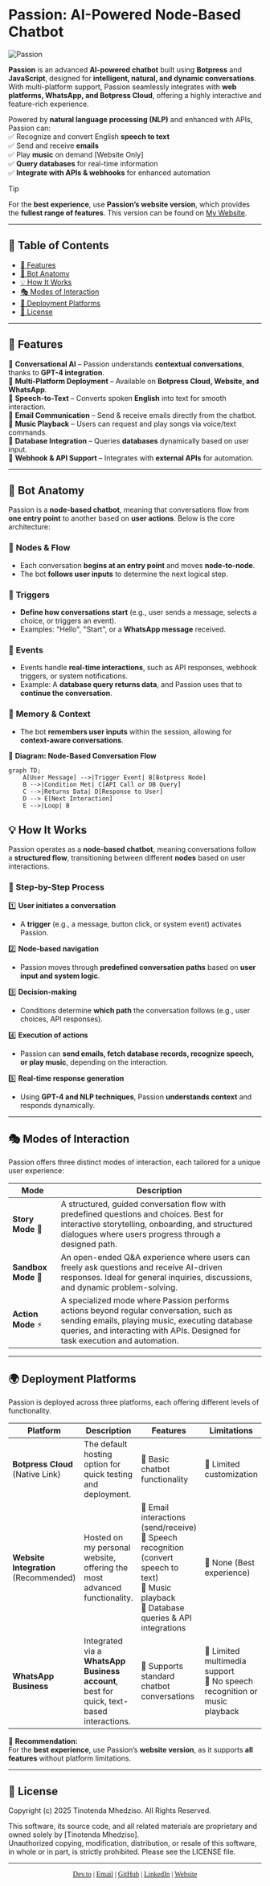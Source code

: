 # Passion: AI-Powered Node-Based Chatbot  

![Passion](https://github.com/user-attachments/assets/42fd3622-e1bc-4328-8a08-8edaa2ceea1d)

**Passion** is an advanced **AI-powered chatbot** built using **Botpress** and **JavaScript**, designed for **intelligent, natural, and dynamic conversations**. With multi-platform support, Passion seamlessly integrates with **web platforms, WhatsApp, and Botpress Cloud**, offering a highly interactive and feature-rich experience.  

Powered by **natural language processing (NLP)** and enhanced with APIs, Passion can:  
✅ Recognize and convert English **speech to text**  
✅ Send and receive **emails**  
✅ Play **music** on demand  [Website Only] <br>
✅ **Query databases** for real-time information  
✅ **Integrate with APIs & webhooks** for enhanced automation  

>[!TIP]
> For the **best experience**, use **Passion’s website version**, which provides the **fullest range of features**. This version can be found on [My Website](https://tinotenda-mhedziso.pages.dev/).


---

## 📌 Table of Contents  
- [🚀 Features](#-features)  
- [🖤 Bot Anatomy](#-bot-anatomy)  
- [💡 How It Works](#-how-it-works)
- [🎭 Modes of Interaction](#-modes-of-interaction) 
- [📌 Deployment Platforms](#-deployment-platforms)    
- [📝 License](#-license)  

---

## 🚀 Features  

🔹 **Conversational AI** – Passion understands **contextual conversations**, thanks to **GPT-4 integration**.  
🔹 **Multi-Platform Deployment** – Available on **Botpress Cloud, Website, and WhatsApp**.  
🔹 **Speech-to-Text** – Converts spoken **English** into text for smooth interaction.  
🔹 **Email Communication** – Send & receive emails directly from the chatbot.  
🔹 **Music Playback** – Users can request and play songs via voice/text commands.  
🔹 **Database Integration** – Queries **databases** dynamically based on user input.  
🔹 **Webhook & API Support** – Integrates with **external APIs** for automation.  

---

## 🖤 Bot Anatomy 

Passion is a **node-based chatbot**, meaning that conversations flow from **one entry point** to another based on **user actions**. Below is the core architecture:  

### 🔹 **Nodes & Flow**  
- Each conversation **begins at an entry point** and moves **node-to-node**.  
- The bot **follows user inputs** to determine the next logical step.  

### 🔹 **Triggers**  
- **Define how conversations start** (e.g., user sends a message, selects a choice, or triggers an event).  
- Examples: "Hello", "Start", or a **WhatsApp message** received.  

### 🔹 **Events**  
- Events handle **real-time interactions**, such as API responses, webhook triggers, or system notifications.  
- Example: A **database query returns data**, and Passion uses that to **continue the conversation**.  

### 🔹 **Memory & Context**  
- The bot **remembers user inputs** within the session, allowing for **context-aware conversations**.  

📌 **Diagram: Node-Based Conversation Flow**  

```mermaid
graph TD;
    A[User Message] -->|Trigger Event| B[Botpress Node]
    B -->|Condition Met| C[API Call or DB Query]
    C -->|Returns Data| D[Response to User]
    D --> E[Next Interaction]
    E -->|Loop| B
```
## 💡 How It Works  

Passion operates as a **node-based chatbot**, meaning conversations follow a **structured flow**, transitioning between different **nodes** based on user interactions.  

### 🔹 Step-by-Step Process  

1️⃣ **User initiates a conversation**  
   - A **trigger** (e.g., a message, button click, or system event) activates Passion.  

2️⃣ **Node-based navigation**  
   - Passion moves through **predefined conversation paths** based on **user input and system logic**.  

3️⃣ **Decision-making**  
   - Conditions determine **which path** the conversation follows (e.g., user choices, API responses).  

4️⃣ **Execution of actions**  
   - Passion can **send emails, fetch database records, recognize speech, or play music**, depending on the interaction.  

5️⃣ **Real-time response generation**  
   - Using **GPT-4 and NLP techniques**, Passion **understands context** and responds dynamically.

---
## 🎭 Modes of Interaction  

Passion offers three distinct modes of interaction, each tailored for a unique user experience:  

| Mode          | Description |
|--------------|------------|
| **Story Mode** 🏰 | A structured, guided conversation flow with predefined questions and choices. Best for interactive storytelling, onboarding, and structured dialogues where users progress through a designed path. |
| **Sandbox Mode** 🧩 | An open-ended Q&A experience where users can freely ask questions and receive AI-driven responses. Ideal for general inquiries, discussions, and dynamic problem-solving. |
| **Action Mode** ⚡ | A specialized mode where Passion performs actions beyond regular conversation, such as sending emails, playing music, executing database queries, and interacting with APIs. Designed for task execution and automation. |

---

## 🌍 Deployment Platforms  

Passion is deployed across three platforms, each offering different levels of functionality.  

| Platform            | Description | Features | Limitations |
|---------------------|-------------|-----------|-------------|
| **Botpress Cloud** (Native Link) | The default hosting option for quick testing and deployment. | 🔹 Basic chatbot functionality | 🔹 Limited customization |
| **Website Integration** (Recommended) | Hosted on my personal website, offering the most advanced functionality. | 🔹 Email interactions (send/receive) <br> 🔹 Speech recognition (convert speech to text) <br> 🔹 Music playback <br> 🔹 Database queries & API integrations | 🔹 None (Best experience) |
| **WhatsApp Business** | Integrated via a **WhatsApp Business account**, best for quick, text-based interactions. | 🔹 Supports standard chatbot conversations | 🔹 Limited multimedia support <br> 🔹 No speech recognition or music playback |

📌 **Recommendation:**  
For the **best experience**, use Passion’s **website version**, as it supports **all features** without platform limitations.  

---
## 📝 License  

Copyright (c) 2025 Tinotenda Mhedziso. All Rights Reserved.

This software, its source code, and all related materials are proprietary and owned solely by [Tinotenda Mhedziso].  
Unauthorized copying, modification, distribution, or resale of this software, in whole or in part, is strictly prohibited. Please see the LICENSE file.

---
<p align="center" style="font-family: 'Times New Roman', serif;">
  <a href="https://dev.to/passionoverpain">Dev.to</a> |
  <a href="mailto:tinomhedziso21@gmail.com">Email</a> |
  <a href="https://github.com/Passion-Over-Pain">GitHub</a> |
  <a href="https://www.linkedin.com/in/tinotenda-mhedziso/">LinkedIn</a> |
  <a href="https://tinotenda-mhedziso.pages.dev/">Website</a>
</p>

